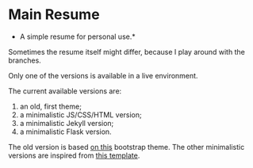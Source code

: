 # Main Resume

* A simple resume for personal use.*

Sometimes the resume itself might differ, because I play around with the branches.

Only one of the versions is available in a live environment.

The current available versions are:
1. an old, first theme;
2. a minimalistic JS/CSS/HTML version;
3. a minimalistic Jekyll version;
4. a minimalistic Flask version.

The old version is based [on this](https://startbootstrap.com/theme/resume) bootstrap theme.
The other minimalistic versions are inspired from [this template](https://github.com/jglovier/resume-template).

